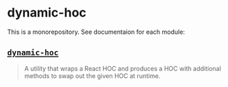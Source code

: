 # dynamic-hoc

This is a monorepository. See documentaion for each module:

## [`dynamic-hoc`](./packages/dynamic-hoc)

> A utility that wraps a React HOC and produces a HOC with additional methods to swap out the given HOC at runtime.

